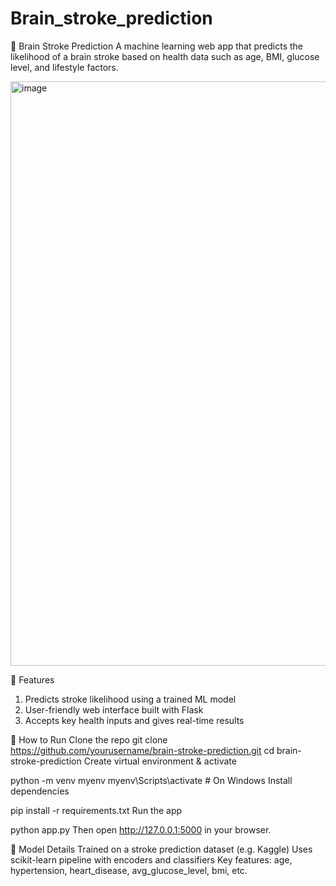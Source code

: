 # Brain_stroke_prediction

🧠 Brain Stroke Prediction
A machine learning web app that predicts the likelihood of a brain stroke based on health data such as age, BMI, glucose level, and lifestyle factors.

<img width="1911" height="935" alt="image" src="https://github.com/user-attachments/assets/9d6b1494-98b3-48d3-b86b-8c3ccd2edadd" />


📌 Features
   1. Predicts stroke likelihood using a trained ML model
   2. User-friendly web interface built with Flask
   3. Accepts key health inputs and gives real-time results

🚀 How to Run
Clone the repo
git clone https://github.com/yourusername/brain-stroke-prediction.git
cd brain-stroke-prediction
Create virtual environment & activate

python -m venv myenv
myenv\Scripts\activate  # On Windows
Install dependencies

pip install -r requirements.txt
Run the app

python app.py
Then open http://127.0.0.1:5000 in your browser.

🧠 Model Details
Trained on a stroke prediction dataset (e.g. Kaggle)
Uses scikit-learn pipeline with encoders and classifiers
Key features: age, hypertension, heart_disease, avg_glucose_level, bmi, etc.
